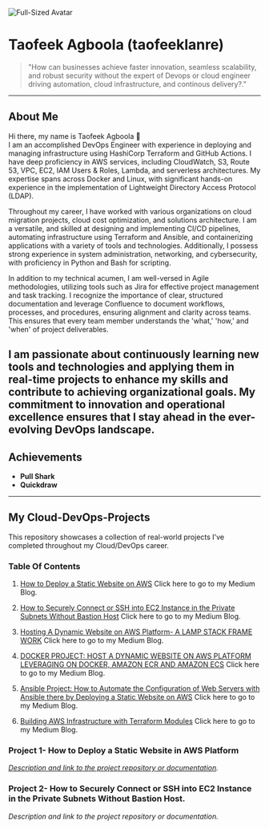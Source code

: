 ![Full-Sized Avatar](https://github.com/taofeeklanre.png) <!-- Replace with your avatar URL -->

# Taofeek Agboola (taofeeklanre)

> "How can businesses achieve faster innovation, seamless scalability, and robust security without the expert of Devops or cloud engineer driving automation, cloud infrastructure, and continous delivery?."

---

## About Me

Hi there, my name is Taofeek Agboola 👋  
I am an accomplished DevOps Engineer with experience in deploying and managing infrastructure using HashiCorp Terraform and GitHub Actions. I have deep proficiency in AWS services, including CloudWatch, S3, Route 53, VPC, EC2, IAM Users & Roles, Lambda, and serverless architectures. My expertise spans across Docker and Linux, with significant hands-on experience in the implementation of Lightweight Directory Access Protocol (LDAP).

Throughout my career, I have worked with various organizations on cloud migration projects, cloud cost optimization, and solutions architecture. I am a versatile, and skilled at designing and implementing CI/CD pipelines, automating infrastructure using Terraform and Ansible, and containerizing applications with a variety of tools and technologies. Additionally, I possess strong experience in system administration, networking, and cybersecurity, with proficiency in Python and Bash for scripting.

In addition to my technical acumen, I am well-versed in Agile methodologies, utilizing tools such as Jira for effective project management and task tracking. I recognize the importance of clear, structured documentation and leverage Confluence to document workflows, processes, and procedures, ensuring alignment and clarity across teams. This ensures that every team member understands the 'what,' 'how,' and 'when' of project deliverables.

I am passionate about continuously learning new tools and technologies and applying them in real-time projects to enhance my skills and contribute to achieving organizational goals. My commitment to innovation and operational excellence ensures that I stay ahead in the ever-evolving DevOps landscape.
---

## Achievements

- **Pull Shark**
- **Quickdraw**

---

## My Cloud-DevOps-Projects

This repository showcases a collection of real-world projects I've completed throughout my Cloud/DevOps career.

### Table Of Contents

1. [How to Deploy a Static Website on AWS](https://medium.com/@lanretaofiq4/how-to-deploy-a-static-website-on-aws-74a53176af0a) Click here to go to my Medium Blog.

2. [How to Securely Connect or SSH into EC2 Instance in the Private Subnets Without Bastion Host](https://medium.com/@lanretaofiq4/ec2-instance-connect-endpoint-in-aws-430e43ff310b) Click here to go to my Medium Blog.

3. [Hosting A Dynamic Website on AWS Platform- A LAMP STACK FRAME WORK](https://medium.com/@lanretaofiq4/how-to-hosting-a-dynamic-website-on-aws-lamp-stack-frame-work-7fae14582dc5) Click here to go to my Medium Blog.

4. [DOCKER PROJECT: HOST A DYNAMIC WEBSITE ON AWS PLATFORM LEVERAGING ON DOCKER, AMAZON ECR AND AMAZON ECS](https://medium.com/@lanretaofiq4/docker-project-host-a-dynamic-website-on-aws-platform-leveraging-on-docker-amazon-ecr-and-amazon-e619145fce9f) Click here to go to my Medium Blog.

5. [Ansible Project: How to Automate the Configuration of Web Servers with Ansible there by Deploying a Static Website on AWS](https://medium.com/@lanretaofiq4/ansible-project-how-to-automate-the-configuration-of-web-servers-with-ansible-there-by-deploying-a-97c7268b3ed3) Click here to go to my Medium Blog.

6. [Building AWS Infrastructure with Terraform Modules](https://medium.com/@lanretaofiq4/building-aws-infrastructure-with-terraform-modules-6446cc106d25) Click here to go to my Medium Blog.

### Project 1- How to Deploy a Static Website in AWS Platform
*[Description and link to the project repository or documentation](https://github.com/taofeeklanre/static-website-Repository).*

### Project 2- How to Securely Connect or SSH into EC2 Instance in the Private Subnets Without Bastion Host.
*Description and link to the project repository or documentation.*

<!-- Repeat for other projects -->


